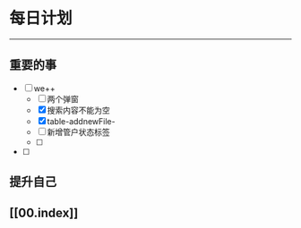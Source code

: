 
# 每日计划
---
## 重要的事

- [ ]  we++
     - [ ]   两个弹窗
     - [x] 搜索内容不能为空
     - [x] table-addnewFile-
     - [ ] 新增管户状态标签
     - [ ] 
- [ ]  



## 提升自己

  



## [[00.index]]










